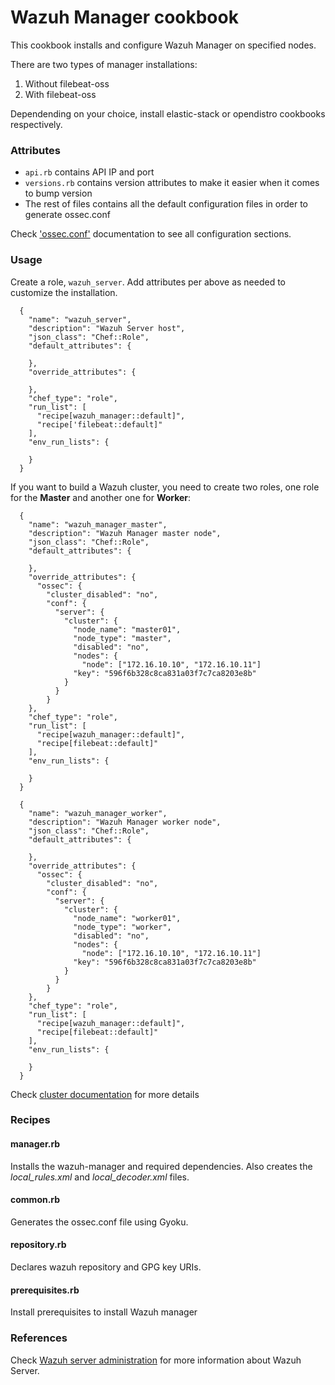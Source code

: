 # Wazuh Manager cookbook

This cookbook installs and configure Wazuh Manager on specified nodes.

There are two types of manager installations:

1. Without filebeat-oss
2. With filebeat-oss

Dependending on your choice, install elastic-stack or opendistro cookbooks respectively.

### Attributes 

* ``api.rb`` contains API IP and port
* ``versions.rb`` contains version attributes to make it easier when it comes to bump version
* The rest of files contains all the default configuration files in order to generate ossec.conf 

Check ['ossec.conf'](https://documentation.wazuh.com/4.0/user-manual/reference/ossec-conf/) documentation
to see all configuration sections.

### Usage

Create a role, `wazuh_server`. Add attributes per above as needed to customize the installation.

```
  {
    "name": "wazuh_server",
    "description": "Wazuh Server host",
    "json_class": "Chef::Role",
    "default_attributes": {

    },
    "override_attributes": {

    },
    "chef_type": "role",
    "run_list": [
      "recipe[wazuh_manager::default]",
      "recipe['filebeat::default]"
    ],
    "env_run_lists": {

    }
  }
```

If you want to build a Wazuh cluster, you need to create two roles, one role for the **Master** and another one for **Worker**:

```
  {
    "name": "wazuh_manager_master",
    "description": "Wazuh Manager master node",
    "json_class": "Chef::Role",
    "default_attributes": {

    },
    "override_attributes": {
      "ossec": {
        "cluster_disabled": "no",
        "conf": {
          "server": {
            "cluster": {
              "node_name": "master01",
              "node_type": "master",
              "disabled": "no",
              "nodes": {
                "node": ["172.16.10.10", "172.16.10.11"]
              "key": "596f6b328c8ca831a03f7c7ca8203e8b"
            }
          }
        }
    },
    "chef_type": "role",
    "run_list": [
      "recipe[wazuh_manager::default]",
      "recipe[filebeat::default]"
    ],
    "env_run_lists": {

    }
  }

  {
    "name": "wazuh_manager_worker",
    "description": "Wazuh Manager worker node",
    "json_class": "Chef::Role",
    "default_attributes": {

    },
    "override_attributes": {
      "ossec": {
        "cluster_disabled": "no",
        "conf": {
          "server": {
            "cluster": {
              "node_name": "worker01",
              "node_type": "worker",
              "disabled": "no",
              "nodes": {
                "node": ["172.16.10.10", "172.16.10.11"]
              "key": "596f6b328c8ca831a03f7c7ca8203e8b"
            }
          }
        }
    },
    "chef_type": "role",
    "run_list": [
      "recipe[wazuh_manager::default]",
      "recipe[filebeat::default]"
    ],
    "env_run_lists": {

    }
  }
```

Check [cluster documentation](https://documentation.wazuh.com/4.0/user-manual/configuring-cluster/index.html) for more details

### Recipes

#### manager.rb

Installs the wazuh-manager and required dependencies. Also creates the *local_rules.xml* and *local_decoder.xml* files.

#### common.rb

Generates the ossec.conf file using Gyoku.

#### repository.rb 

Declares wazuh repository and GPG key URIs.

#### prerequisites.rb
Install prerequisites to install Wazuh manager

### References

Check [Wazuh server administration](https://documentation.wazuh.com/4.0/user-manual/manager/index.html) for more information about Wazuh Server.
